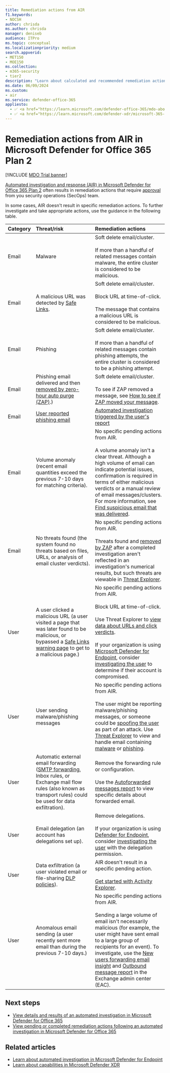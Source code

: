 ```yaml
---
title: Remediation actions from AIR
f1.keywords: 
- NOCSH
author: chrisda
ms.author: chrisda
manager: deniseb
audience: ITPro
ms.topic: conceptual
ms.localizationpriority: medium
search.appverid: 
- MET150
- MOE150
ms.collection: 
- m365-security
- tier2
description: "Learn about calculated and recommended remediation actions in automated investigation and response (AIR) in Microsoft Defender for Office 365 Plan 2."
ms.date: 06/09/2024
ms.custom: 
- air
ms.service: defender-office-365
appliesto:
  - ✅ <a href="https://learn.microsoft.com/defender-office-365/mdo-about#defender-for-office-365-plan-1-vs-plan-2-cheat-sheet" target="_blank">Microsoft Defender for Office 365 Plan 2</a>
  - ✅ <a href="https://learn.microsoft.com/defender-xdr/microsoft-365-defender" target="_blank">Microsoft Defender XDR</a>
---
```


# Remediation actions from AIR in Microsoft Defender for Office 365 Plan 2

[!INCLUDE [MDO Trial banner](../includes/mdo-trial-banner.md)]

[Automated investigation and response (AIR) in Microsoft Defender for Office 365 Plan 2](air-about.md) often results in remediation actions that require [approval](air-review-approve-pending-completed-actions.md) from you security operations (SecOps) team.

In some cases, AIR doesn't result in specific remediation actions. To further investigate and take appropriate actions, use the guidance in the following table.

|Category|Threat/risk|Remediation actions|
|:---|:---|:---|
|Email|Malware|Soft delete email/cluster. <br/><br/> If more than a handful of related messages contain malware, the entire cluster is considered to be malicious.|
|Email|A malicious URL was detected by [Safe Links](safe-links-about.md).|Soft delete email/cluster. <br/><br/> Block URL at time-of-click. <br/><br/> The message that contains a malicious URL is considered to be malicious.|
|Email|Phishing|Soft delete email/cluster. <br/><br/> If more than a handful of related messages contain phishing attempts, the entire cluster is considered to be a phishing attempt.|
|Email|Phishing email delivered and then [removed by zero-hour auto purge (ZAP)](zero-hour-auto-purge.md).)|Soft delete email/cluster. <br/><br/> To see if ZAP removed a message, see [How to see if ZAP moved your message](zero-hour-auto-purge.md#how-to-see-if-zap-moved-your-message).|
|Email|[User reported phishing email](submissions-submit-files-to-microsoft.md)|[Automated investigation triggered by the user's report](air-examples.md#example-a-user-reported-phishing-message-launches-an-investigation-playbook)|
|Email|Volume anomaly (recent email quantities exceed the previous 7-10 days for matching criteria).|No specific pending actions from AIR. <br/><br/> A volume anomaly isn't a clear threat. Although a high volume of email can indicate potential issues, confirmation is required in terms of either malicious verdicts or a manual review of email messages/clusters. For more information, see [Find suspicious email that was delivered](threat-explorer-investigate-delivered-malicious-email.md#find-suspicious-email-that-was-delivered).|
|Email|No threats found (the system found no threats based on files, URLs, or analysis of email cluster verdicts).|No specific pending actions from AIR. <br/><br/> Threats found and [removed by ZAP](zero-hour-auto-purge.md) after a completed investigation aren't reflected in an investigation's numerical results, but such threats are viewable in [Threat Explorer](threat-explorer-real-time-detections-about.md).|
|User|A user clicked a malicious URL (a user visited a page that was later found to be malicious, or bypassed a [Safe Links warning page](safe-links-about.md#warning-pages-from-safe-links) to get to a malicious page.)|No specific pending actions from AIR. <br/><br/> Block URL at time-of-click. <br/><br/> Use Threat Explorer to [view data about URLs and click verdicts](threat-explorer-real-time-detections-about.md#click-verdict-pivot-for-the-url-clicks-view-for-the-details-area-of-the-all-email-view-in-threat-explorer). <br/><br/> If your organization is using [Microsoft Defender for Endpoint](/windows/security/threat-protection/), consider [investigating the user](/defender-endpoint/investigate-user) to determine if their account is compromised.|
|User|User sending malware/phishing messages|No specific pending actions from AIR. <br/><br/> The user might be reporting malware/phishing messages, or someone could be [spoofing the user](anti-phishing-protection-spoofing-about.md) as part of an attack. Use [Threat Explorer](threat-explorer-real-time-detections-about.md) to view and handle email containing [malware](threat-explorer-real-time-detections-about.md#malware-view-in-threat-explorer-and-real-time-detections) or [phishing](threat-explorer-real-time-detections-about.md#phish-view-in-threat-explorer-and-real-time-detections).|
|User|Automatic external email forwarding ([SMTP forwarding](/exchange/recipients-in-exchange-online/manage-user-mailboxes/configure-email-forwarding), Inbox rules, or Exchange mail flow rules (also known as transport rules) could be used for data exfiltration).|Remove the forwarding rule or configuration. <br/><br/> Use the [Autoforwarded messages report](/exchange/monitoring/mail-flow-reports/mfr-auto-forwarded-messages-report) to view specific details about forwarded email.|
|User|Email delegation (an account has delegations set up).|Remove delegations. <br/><br/> If your organization is using [Defender for Endpoint](/windows/security/threat-protection/), consider [investigating the user](/defender-endpoint/investigate-user) with the delegation permission.|
|User|Data exfiltration (a user violated email or file-sharing [DLP policies](/purview/dlp-learn-about-dlp)).|AIR doesn't result in a specific pending action. <br/><br/> [Get started with Activity Explorer](/purview/data-classification-activity-explorer#get-started-with-activity-explorer).|
|User|Anomalous email sending (a user recently sent more email than during the previous 7-10 days.)|No specific pending actions from AIR. <br/><br/> Sending a large volume of email isn't necessarily malicious (for example, the user might have sent email to a large group of recipients for an event). To investigate, use the [New users forwarding email insight](/exchange/monitoring/mail-flow-insights/mfi-new-users-forwarding-email-insight) and [Outbound message report](/exchange/monitoring/mail-flow-reports/mfr-inbound-messages-and-outbound-messages-reports) in the Exchange admin center (EAC).|

## Next steps

- [View details and results of an automated investigation in Microsoft Defender for Office 365](air-view-investigation-results.md)
- [View pending or completed remediation actions following an automated investigation in Microsoft Defender for Office 365](air-review-approve-pending-completed-actions.md)

## Related articles

- [Learn about automated investigation in Microsoft Defender for Endpoint](/windows/security/threat-protection/microsoft-defender-atp/automated-investigations)
- [Learn about capabilities in Microsoft Defender XDR](/defender-xdr/microsoft-365-defender)
